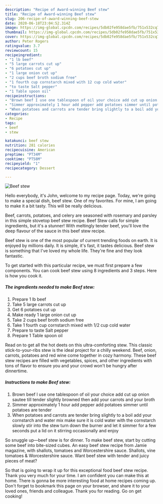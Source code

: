 ```yaml
---
description: "Recipe of Award-winning Beef stew"
title: "Recipe of Award-winning Beef stew"
slug: 206-recipe-of-award-winning-beef-stew
date: 2020-06-18T23:04:52.314Z
image: https://img-global.cpcdn.com/recipes/5db02fe958dae5fb/751x532cq70/beef-stew-recipe-main-photo.jpg
thumbnail: https://img-global.cpcdn.com/recipes/5db02fe958dae5fb/751x532cq70/beef-stew-recipe-main-photo.jpg
cover: https://img-global.cpcdn.com/recipes/5db02fe958dae5fb/751x532cq70/beef-stew-recipe-main-photo.jpg
author: Peter Rogers
ratingvalue: 3.7
reviewcount: 15
recipeingredient:
- "1 lb beef"
- "5 large carrots cut up"
- "6 potatoes cut up"
- "1 large onion cut up"
- "2 cups beef broth sodium free"
- "1 fourth cup cornstarch mixed with 12 cup cold water"
- "to taste Salt pepper"
- "1 Table spoon oil"
recipeinstructions:
- "Brown beef I use one tablespoon of oil your choice add cut up onion sautee till tender slightly browned then add your carrots and your broth"
- "Simmer approximately 1 hour add pepper add potatoes simmer until potatoes are tender"
- "When potatoes and carrots are tender bring slightly to a boil add your cornstarch and water mix make sure it is cold water with the cornstarch slowly stir into the stew turn down the burner and let it simmer for a few seconds put a lid on it stirring occasionally and enjoy"
categories:
- Recipe
tags:
- beef
- stew

katakunci: beef stew 
nutrition: 281 calories
recipecuisine: American
preptime: "PT34M"
cooktime: "PT58M"
recipeyield: "1"
recipecategory: Dessert

---
```



![Beef stew](https://img-global.cpcdn.com/recipes/5db02fe958dae5fb/751x532cq70/beef-stew-recipe-main-photo.jpg)

Hello everybody, it's John, welcome to my recipe page. Today, we're going to make a special dish, beef stew. One of my favorites. For mine, I am going to make it a bit tasty. This will be really delicious.

Beef, carrots, potatoes, and celery are seasoned with rosemary and parsley in this simple stovetop beef stew recipe. Beef Stew calls for simple ingredients, but it&#39;s a stunner! With meltingly tender beef, you&#39;ll love the deep flavour of the sauce in this beef stew recipe.

Beef stew is one of the most popular of current trending foods on earth. It is enjoyed by millions daily. It is simple, it's fast, it tastes delicious. Beef stew is something that I've loved my whole life. They're fine and they look fantastic.


To get started with this particular recipe, we must first prepare a few components. You can cook beef stew using 8 ingredients and 3 steps. Here is how you cook it.

<!--inarticleads1-->

##### The ingredients needed to make Beef stew:

1. Prepare 1 lb beef
1. Take 5 large carrots cut up
1. Get 6 potatoes cut up
1. Make ready 1 large onion cut up
1. Take 2 cups beef broth sodium free
1. Take 1 fourth cup cornstarch mixed with 1/2 cup cold water
1. Prepare to taste Salt pepper
1. Prepare 1 Table spoon oil


Read on to get all the hot deets on this ultra-comforting stew. This classic stick-to-your-ribs stew is the ideal project for a chilly weekend. Beef, onion, carrots, potatoes and red wine come together in cozy harmony. These beef stew recipes are filled with vegetables, spices, and other ingredients with tons of flavor to ensure you and your crowd won&#39;t be hungry after dinnertime. 

<!--inarticleads2-->

##### Instructions to make Beef stew:

1. Brown beef I use one tablespoon of oil your choice add cut up onion sautee till tender slightly browned then add your carrots and your broth
1. Simmer approximately 1 hour add pepper add potatoes simmer until potatoes are tender
1. When potatoes and carrots are tender bring slightly to a boil add your cornstarch and water mix make sure it is cold water with the cornstarch slowly stir into the stew turn down the burner and let it simmer for a few seconds put a lid on it stirring occasionally and enjoy


So snuggle up—beef stew is for dinner. To make beef stew, start by cutting some beef into bite-sized cubes. An easy beef stew recipe from Jamie magazine, with shallots, tomatoes and Worcestershire sauce. Shallots, vine tomatoes &amp; Worcestershire sauce. Want beef stew with tender and juicy pieces of meat? 

So that is going to wrap it up for this exceptional food beef stew recipe. Thank you very much for your time. I am confident you can make this at home. There is gonna be more interesting food at home recipes coming up. Don't forget to bookmark this page on your browser, and share it to your loved ones, friends and colleague. Thank you for reading. Go on get cooking!
